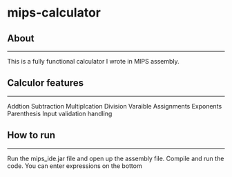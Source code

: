 # mips-calculator

## About
---
This is a fully functional calculator I wrote in MIPS assembly. 

## Calculor features 
---
Addtion
Subtraction
Multiplcation
Division
Varaible Assignments
Exponents
Parenthesis 
Input validation handling


## How to run
---
Run the mips_ide.jar file and open up the assembly file. Compile and run the code. You can enter expressions on the bottom

